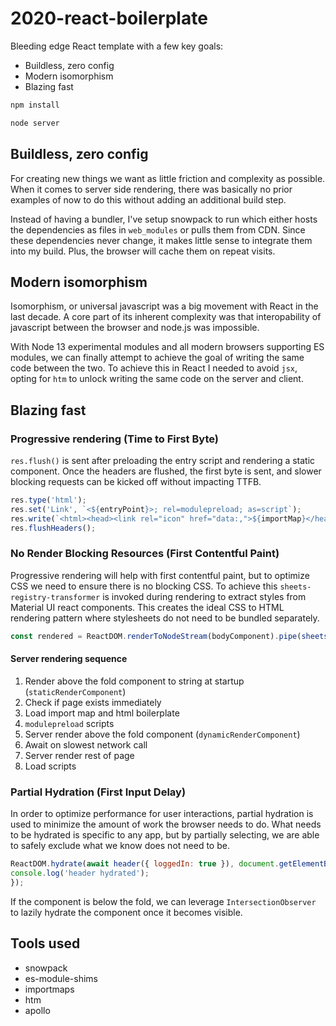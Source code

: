 # 2020-react-boilerplate

Bleeding edge React template with a few key goals:

* Buildless, zero config
* Modern isomorphism
* Blazing fast

```js
npm install
```

```js
node server
```

## Buildless, zero config

For creating new things we want as little friction and complexity as possible. When it comes to server side rendering, there was basically no prior examples of now to do this without adding an additional build step. 

Instead of having a bundler, I've setup snowpack to run which either hosts the dependencies as files in `web_modules` or pulls them from CDN. Since these dependencies never change, it makes little sense to integrate them into my build. Plus, the browser will cache them on repeat visits.

## Modern isomorphism

Isomorphism, or universal javascript was a big movement with React in the last decade. A core part of its inherent complexity was that interopability of javascript between the browser and node.js was impossible.

With Node 13 experimental modules and all modern browsers supporting ES modules, we can finally attempt to achieve the goal of writing the same code between the two. To achieve this in React I needed to avoid `jsx`, opting for `htm` to unlock writing the same code on the server and client.

## Blazing fast

### Progressive rendering (Time to First Byte)

`res.flush()` is sent after preloading the entry script and rendering a static component. Once the headers are flushed, the first byte is sent, and slower blocking requests can be kicked off without impacting TTFB.

```js
res.type('html');
res.set('Link', `<${entryPoint}>; rel=modulepreload; as=script`);
res.write(`<html><head><link rel="icon" href="data:,">${importMap}</head><div id='header'><style>${headerStyles}</style>${headerComponent}</div>`);
res.flushHeaders();
```

### No Render Blocking Resources (First Contentful Paint)

Progressive rendering will help with first contentful paint, but to optimize CSS we need to ensure there is no blocking CSS. To achieve this `sheets-registry-transformer` is invoked during rendering to extract styles from Material UI react components. This creates the ideal CSS to HTML rendering pattern where stylesheets do not need to be bundled separately.

```js
const rendered = ReactDOM.renderToNodeStream(bodyComponent).pipe(sheetsRegistryTransfomer(bodyStyles));
```

#### Server rendering sequence

1. Render above the fold component to string at startup (`staticRenderComponent`)
2. Check if page exists immediately
3. Load import map and html boilerplate
4. `modulepreload` scripts
5. Server render above the fold component (`dynamicRenderComponent`)
6. Await on slowest network call
7. Server render rest of page
8. Load scripts

### Partial Hydration (First Input Delay)

In order to optimize performance for user interactions, partial hydration is used to minimize the amount of work the browser needs to do. What needs to be hydrated is specific to any app, but by partially selecting, we are able to safely exclude what we know does not need to be.

```js
ReactDOM.hydrate(await header({ loggedIn: true }), document.getElementById('header'), () => {
console.log('header hydrated');
});
```

If the component is below the fold, we can leverage `IntersectionObserver` to lazily hydrate the component once it becomes visible.

## Tools used

* snowpack
* es-module-shims
* importmaps
* htm
* apollo